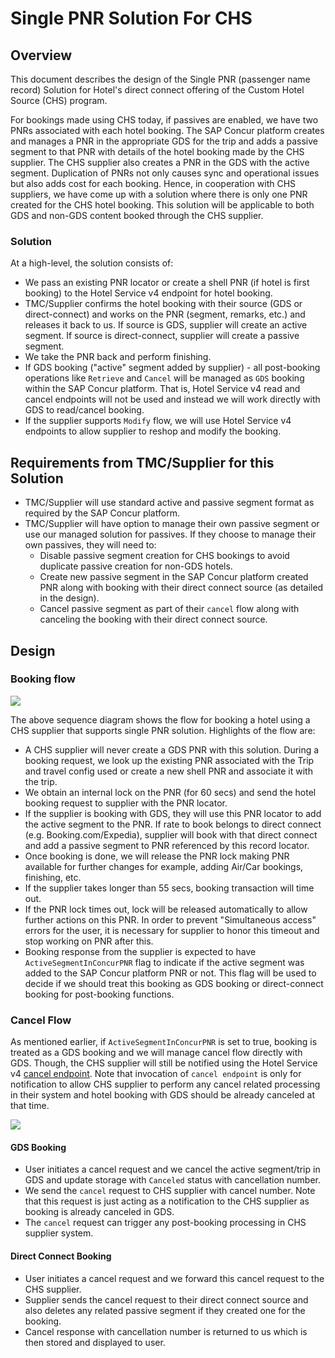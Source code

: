 # Single PNR Solution For CHS

## Overview

This document describes the design of the Single PNR (passenger name record) Solution for Hotel's direct connect offering of the Custom Hotel Source (CHS) program.

For bookings made using CHS today, if passives are enabled, we have two PNRs associated with each hotel booking. The SAP Concur platform creates and manages a PNR in the appropriate GDS for the trip and adds a passive segment to that PNR with details of the hotel booking made by the CHS supplier. The CHS supplier also creates a PNR in the GDS with the active segment. Duplication of PNRs not only causes sync and operational issues but also adds cost for each booking. Hence, in cooperation with CHS suppliers, we have come up with a solution where there is only one PNR created for the CHS hotel booking. This solution will be applicable to both GDS and non-GDS content booked through the CHS supplier.

### Solution

At a high-level, the solution consists of:

- We pass an existing PNR locator or create a shell PNR (if hotel is first booking) to the Hotel Service v4 endpoint for hotel booking.
- TMC/Supplier confirms the hotel booking with their source (GDS or direct-connect) and works on the PNR (segment, remarks, etc.) and releases it back to us. If source is GDS, supplier will create an active segment. If source is direct-connect, supplier will create a passive segment.
- We take the PNR back and perform finishing.
- If GDS booking ("active" segment added by supplier) - all post-booking operations like `Retrieve` and `Cancel` will be managed as `GDS` booking within the SAP Concur platform. That is, Hotel Service v4 read and cancel endpoints will not be used and instead we will work directly with GDS to read/cancel booking.
- If the supplier supports `Modify` flow, we will use Hotel Service v4 endpoints to allow supplier to reshop and modify the booking.

## Requirements from TMC/Supplier for this Solution

- TMC/Supplier will use standard active and passive segment format as required by the SAP Concur platform.
- TMC/Supplier will have option to manage their own passive segment or use our managed solution for passives. If they choose to manage their own passives, they will need to:
  - Disable passive segment creation for CHS bookings to avoid duplicate passive creation for non-GDS hotels.
  - Create new passive segment in the SAP Concur platform created PNR along with booking with their direct connect source (as detailed in the design).
  - Cancel passive segment as part of their `cancel` flow along with canceling the booking with their direct connect source.

## Design

### Booking flow

![](images/diagrams/singlepnr/hotel_book.png)

The above sequence diagram shows the flow for booking a hotel using a CHS supplier that supports single PNR solution. Highlights of the flow are:

- A CHS supplier will never create a GDS PNR with this solution. During a booking request, we look up the existing PNR associated with the Trip and travel config used or create a new shell PNR and associate it with the trip.
- We obtain an internal lock on the PNR (for 60 secs) and send the hotel booking request to supplier with the PNR locator.
- If the supplier is booking with GDS, they will use this PNR locator to add the active segment to the PNR. If rate to book belongs to direct connect (e.g. Booking.com/Expedia), supplier will book with that direct connect and add a passive segment to PNR referenced by this record locator.
- Once booking is done, we will release the PNR lock making PNR available for further changes for example, adding Air/Car bookings, finishing, etc.
- If the supplier takes longer than 55 secs, booking transaction will time out.
- If the PNR lock times out, lock will be released automatically to allow further actions on this PNR. In order to prevent "Simultaneous access" errors for the user, it is necessary for supplier to honor this timeout and stop working on PNR after this. 
- Booking response from the supplier is expected to have `ActiveSegmentInConcurPNR` flag to indicate if the active segment was added to the SAP Concur platform PNR or not. This flag will be used to decide if we should treat this booking as GDS booking or direct-connect booking for post-booking functions.

### Cancel Flow

As mentioned earlier, if `ActiveSegmentInConcurPNR` is set to true, booking is treated as a GDS booking and we will manage cancel flow directly with GDS. Though, the CHS supplier will still be notified using the Hotel Service v4 [cancel endpoint](./v4.endpoints.html#cancel-). Note that invocation of `cancel endpoint` is only for notification to allow CHS supplier to perform any cancel related processing in their system and hotel booking with GDS should be already canceled at that time.

![](images/diagrams/singlepnr/hotel_cancel.png)

#### GDS Booking

- User initiates a cancel request and we cancel the active segment/trip in GDS and update storage with `Canceled` status with cancellation number.
- We send the `cancel` request to CHS supplier with cancel number. Note that this request is just acting as a notification to the CHS supplier as booking is already canceled in GDS.
- The `cancel` request can trigger any post-booking processing in CHS supplier system.


#### Direct Connect Booking

- User initiates a cancel request and we forward this cancel request to the CHS supplier.
- Supplier sends the cancel request to their direct connect source and also deletes any related passive segment if they created one for the booking. 
- Cancel response with cancellation number is returned to us which is then stored and displayed to user.

